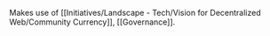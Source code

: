 Makes use of [[Initiatives/Landscape - Tech/Vision for Decentralized Web/Community Currency]], [[Governance]].